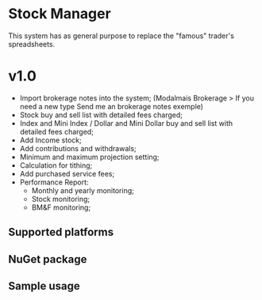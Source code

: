 # Stock Manager
This system has as general purpose to replace the "famous" trader's spreadsheets.

# v1.0
- Import brokerage notes into the system; (Modalmais Brokerage > If you need a new type Send me an brokerage notes exemple)
- Stock buy and sell list with detailed fees charged;
- Index and Mini Index / Dollar and Mini Dollar buy and sell list with detailed fees charged;
- Add Income stock;
- Add contributions and withdrawals;
- Minimum and maximum projection setting;
- Calculation for tithing;
- Add purchased service fees;
- Performance Report:
  - Monthly and yearly monitoring;
  - Stock monitoring;
  - BM&F monitoring;


## Supported platforms

## NuGet package

## Sample usage
